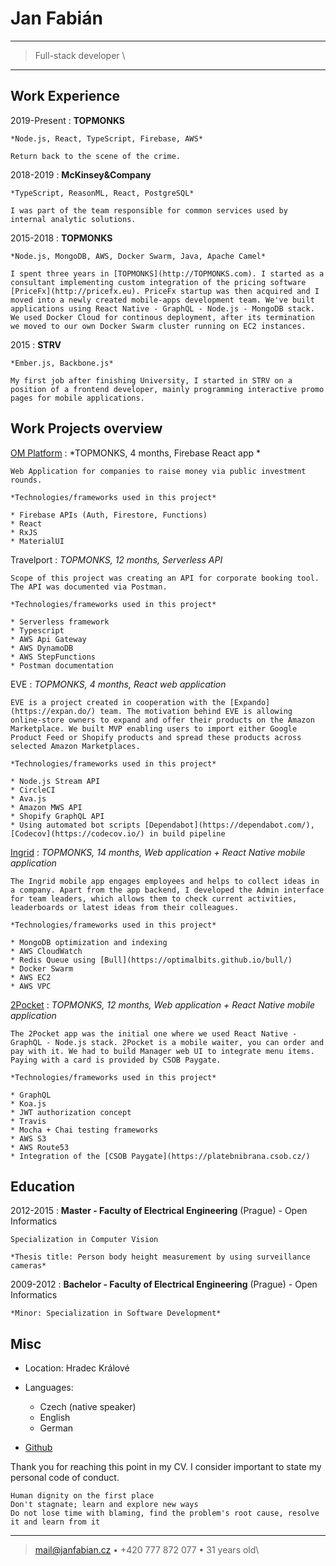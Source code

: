Jan Fabián
============

----

>  Full-stack developer \

----

Work Experience
----------

2019-Present
:   **TOPMONKS**

    *Node.js, React, TypeScript, Firebase, AWS*

    Return back to the scene of the crime.

2018-2019 
:   **McKinsey&Company**

    *TypeScript, ReasonML, React, PostgreSQL*

    I was part of the team responsible for common services used by internal analytic solutions. 

2015-2018
:   **TOPMONKS**

    *Node.js, MongoDB, AWS, Docker Swarm, Java, Apache Camel*

    I spent three years in [TOPMONKS](http://TOPMONKS.com). I started as a consultant implementing custom integration of the pricing software [PriceFx](http://pricefx.eu). PriceFx startup was then acquired and I moved into a newly created mobile-apps development team. We've built applications using React Native - GraphQL - Node.js - MongoDB stack.
    We used Docker Cloud for continous deployment, after its termination we moved to our own Docker Swarm cluster running on EC2 instances.

2015
:   **STRV**

    *Ember.js, Backbone.js*

    My first job after finishing University, I started in STRV on a position of a frontend developer, mainly programming interactive promo pages for mobile applications.


Work Projects overview
--------------------

[OM Platform](https://app.omplatform.cz/)
:   *TOPMONKS, 4 months, Firebase React app *

    Web Application for companies to raise money via public investment rounds. 

    *Technologies/frameworks used in this project*

    * Firebase APIs (Auth, Firestore, Functions)
    * React
    * RxJS
    * MaterialUI

Travelport
:   *TOPMONKS, 12 months, Serverless API*

    Scope of this project was creating an API for corporate booking tool. The API was documented via Postman.

    *Technologies/frameworks used in this project*

    * Serverless framework
    * Typescript 
    * AWS Api Gateway
    * AWS DynamoDB
    * AWS StepFunctions
    * Postman documentation

EVE
:   *TOPMONKS, 4 months, React web application*

    EVE is a project created in cooperation with the [Expando](https://expan.do/) team. The motivation behind EVE is allowing online-store owners to expand and offer their products on the Amazon Marketplace. We built MVP enabling users to import either Google Product Feed or Shopify products and spread these products across selected Amazon Marketplaces.

    *Technologies/frameworks used in this project*

    * Node.js Stream API
    * CircleCI
    * Ava.js
    * Amazon MWS API
    * Shopify GraphQL API
    * Using automated bot scripts [Dependabot](https://dependabot.com/), [Codecov](https://codecov.io/) in build pipeline

[Ingrid](https://www.ingridapp.io)
:   *TOPMONKS, 14 months, Web application + React Native mobile application*

    The Ingrid mobile app engages employees and helps to collect ideas in a company. Apart from the app backend, I developed the Admin interface for team leaders, which allows them to check current activities, leaderboards or latest ideas from their colleagues.

    *Technologies/frameworks used in this project*

    * MongoDB optimization and indexing
    * AWS CloudWatch
    * Redis Queue using [Bull](https://optimalbits.github.io/bull/)
    * Docker Swarm
    * AWS EC2
    * AWS VPC

[2Pocket](https://www.2pocket.com)
:   *TOPMONKS, 12 months, Web application + React Native mobile application*

    The 2Pocket app was the initial one where we used React Native - GraphQL - Node.js stack. 2Pocket is a mobile waiter, you can order and pay with it. We had to build Manager web UI to integrate menu items. Paying with a card is provided by CSOB Paygate.

    *Technologies/frameworks used in this project*

    * GraphQL
    * Koa.js
    * JWT authorization concept
    * Travis
    * Mocha + Chai testing frameworks
    * AWS S3
    * AWS Route53
    * Integration of the [CSOB Paygate](https://platebnibrana.csob.cz/)

Education
---------

2012-2015
:   **Master - Faculty of Electrical Engineering** (Prague) - Open Informatics

    Specialization in Computer Vision

    *Thesis title: Person body height measurement by using surveillance cameras*

2009-2012
:   **Bachelor - Faculty of Electrical Engineering** (Prague) - Open Informatics

    *Minor: Specialization in Software Development*


Misc
----------------------------------------

* Location: Hradec Králové

* Languages:

     * Czech (native speaker)
     * English
     * German

* [Github](https://github.com/janfabian)

Thank you for reaching this point in my CV. I consider important to state my personal code of conduct.

    Human dignity on the first place
    Don't stagnate; learn and explore new ways
    Do not lose time with blaming, find the problem's root cause, resolve it and learn from it

----

> <mail@janfabian.cz> • +420 777 872 077 • 31 years old\
